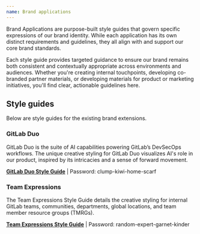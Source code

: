 ```yaml
---
name: Brand applications
---
```


Brand Applications are purpose-built style guides that govern specific expressions of our brand identity. While each application has its own distinct requirements and guidelines, they all align with and support our core brand standards.

Each style guide provides targeted guidance to ensure our brand remains both consistent and contextually appropriate across environments and audiences. Whether you're creating internal touchpoints, developing co-branded partner materials, or developing materials for product or marketing initiatives, you'll find clear, actionable guidelines here.

## Style guides

Below are style guides for the existing brand extensions.

### GitLab Duo

GitLab Duo is the suite of AI capabilities powering GitLab’s DevSecOps workflows. The unique creative styling for GitLab Duo visualizes AI's role in our product, inspired by its intricacies and a sense of forward movement.

**[GitLab Duo Style Guide](https://www.figma.com/proto/5MrZGllC83sH3HHnlOtyl7/GitLab-Duo-Style-Guide?node-id=2-2&t=A9JO94cSlzhic6Fy-1&scaling=contain&content-scaling=fixed&page-id=0%3A1)** | Password: clump-kiwi-home-scarf

<figure-img alt="GitLab Duo banner" src="/img/brand/gitlab-duo-hero.png"></figure-img>

### Team Expressions

The Team Expressions Style Guide details the creative styling for internal GitLab teams, communities, departments, global locations, and team member resource groups (TMRGs).

**[Team Expressions Style Guide](https://www.figma.com/proto/yrIimnhvjBvspfSPawHovn/Culture-%26-Community-style-guide?node-id=3990-915&node-type=canvas&t=EuQeSVFcCBhm2gfK-1&scaling=contain&content-scaling=fixed&page-id=0%3A1&starting-point-node-id=3990%3A915&share=1)** | Password: random-expert-garnet-kinder

<figure-img alt="Team Expressions banner" src="/img/brand/ccds-hero.png"></figure-img>
